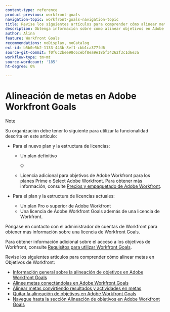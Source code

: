 ```yaml
---
content-type: reference
product-previous: workfront-goals
navigation-topic: workfront-goals-navigation-topic
title: Revise los siguientes artículos para comprender cómo alinear metas en Objetivos de Workfront.
description: Obtenga información sobre cómo alinear objetivos en Adobe Workfront en los siguientes artículos.
author: Alina
feature: Workfront Goals
recommendations: noDisplay, noCatalog
exl-id: b5b0e5b2-1133-443b-8ef1-cbb1ca377fd6
source-git-commit: f0f6c2bee98c6cebf8ea9e18bf34262f3c1d6e3a
workflow-type: tm+mt
source-wordcount: '185'
ht-degree: 0%

---
```


# Alineación de metas en Adobe Workfront Goals

>[!NOTE]
>
>Su organización debe tener lo siguiente para utilizar la funcionalidad descrita en este artículo:
> 
>* Para el nuevo plan y la estructura de licencias:
>    
>   * Un plan definitivo
>        
>     O
>        
>   * Licencia adicional para objetivos de Adobe Workfront para los planes Prime o Select Adobe Workfront.
>       Para obtener más información, consulte [Precios y empaquetado de Adobe Workfront](https://www.workfront.com/plans).
>      
>* Para el plan y la estructura de licencias actuales:
>    
>   * Un plan Pro o superior de Adobe Workfront
>   * Una licencia de Adobe Workfront Goals además de una licencia de Workfront.
>    
>Póngase en contacto con el administrador de cuentas de Workfront para obtener más información sobre una licencia de Workfront Goals.
> 
>Para obtener información adicional sobre el acceso a los objetivos de Workfront, consulte [Requisitos para utilizar Workfront Goals](/help/quicksilver/workfront-goals/goal-management/access-needed-for-wf-goals.md).

Revise los siguientes artículos para comprender cómo alinear metas en Objetivos de Workfront:

* [Información general sobre la alineación de objetivos en Adobe Workfront Goals](../../workfront-goals/goal-alignment/goal-alignment-overview.md)
* [Alinee metas conectándolas en Adobe Workfront Goals](../../workfront-goals/goal-alignment/align-goals-by-connecting-them.md)
* [Alinear metas convirtiendo resultados y actividades en metas](../../workfront-goals/goal-alignment/align-goals-by-converting-results-activities.md)
* [Quitar la alineación de objetivos en Adobe Workfront Goals](../../workfront-goals/goal-alignment/remove-goal-alignment.md)
* [Navegue hasta la sección Alineación de objetivos en Adobe Workfront Goals](../../workfront-goals/goal-alignment/navigate-goal-alignment-chart.md)

